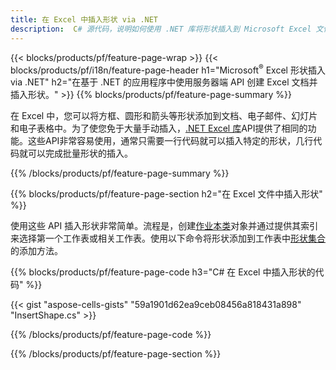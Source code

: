 ```yaml
---
title: 在 Excel 中插入形状 via .NET
description:  C# 源代码，说明如何使用 .NET 库将形状插入到 Microsoft Excel 文件中。
---
```

{{< blocks/products/pf/feature-page-wrap >}}
{{< blocks/products/pf/i18n/feature-page-header h1="Microsoft<sup>&reg;</sup> Excel 形状插入 via .NET" h2="在基于 .NET 的应用程序中使用服务器端 API 创建 Excel 文档并插入形状。" >}}
{{% blocks/products/pf/feature-page-summary %}}

在 Excel 中，您可以将方框、圆形和箭头等形状添加到文档、电子邮件、幻灯片和电子表格中。为了使您免于大量手动插入，[.NET Excel 库](https://releases.aspose.com/cells/net/)API提供了相同的功能。这些API非常容易使用，通常只需要一行代码就可以插入特定的形状，几行代码就可以完成批量形状的插入。

{{% /blocks/products/pf/feature-page-summary %}}

{{% blocks/products/pf/feature-page-section h2="在 Excel 文件中插入形状" %}}

使用这些 API 插入形状非常简单。流程是，创建[作业本类](https://reference.aspose.com/cells/net/aspose.cells/workbook)对象并通过提供其索引来选择第一个工作表或相关工作表。使用以下命令将形状添加到工作表中[形状集合](https://reference.aspose.com/cells/net/aspose.cells.drawing/shapecollection)的添加方法。

{{% blocks/products/pf/feature-page-code h3="C# 在 Excel 中插入形状的代码" %}}

{{< gist "aspose-cells-gists" "59a1901d62ea9ceb08456a818431a898" "InsertShape.cs" >}}

{{% /blocks/products/pf/feature-page-code %}}

{{% /blocks/products/pf/feature-page-section %}}
